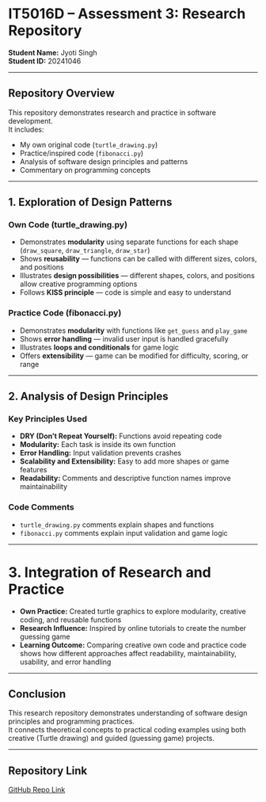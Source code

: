# IT5016D – Assessment 3: Research Repository
**Student Name:** Jyoti Singh  
**Student ID:** 20241046  

---

##  Repository Overview
This repository demonstrates research and practice in software development.  
It includes:
- My own original code (`turtle_drawing.py`)
- Practice/inspired code (`fibonacci.py`)
- Analysis of software design principles and patterns
- Commentary on programming concepts

---

##  1. Exploration of Design Patterns
### Own Code (turtle_drawing.py)
- Demonstrates **modularity** using separate functions for each shape (`draw_square`, `draw_triangle`, `draw_star`)  
- Shows **reusability** — functions can be called with different sizes, colors, and positions  
- Illustrates **design possibilities** — different shapes, colors, and positions allow creative programming options  
- Follows **KISS principle** — code is simple and easy to understand  

### Practice Code (fibonacci.py)
- Demonstrates **modularity** with functions like `get_guess` and `play_game`  
- Shows **error handling** — invalid user input is handled gracefully  
- Illustrates **loops and conditionals** for game logic  
- Offers **extensibility** — game can be modified for difficulty, scoring, or range  

---

##  2. Analysis of Design Principles
### Key Principles Used
- **DRY (Don’t Repeat Yourself):** Functions avoid repeating code  
- **Modularity:** Each task is inside its own function  
- **Error Handling:** Input validation prevents crashes  
- **Scalability and Extensibility:** Easy to add more shapes or game features  
- **Readability:** Comments and descriptive function names improve maintainability  

### Code Comments
- `turtle_drawing.py` comments explain shapes and functions  
- `fibonacci.py` comments explain input validation and game logic  

---

# 3. Integration of Research and Practice
- **Own Practice:** Created turtle graphics to explore modularity, creative coding, and reusable functions  
- **Research Influence:** Inspired by online tutorials to create the number guessing game  
- **Learning Outcome:** Comparing creative own code and practice code shows how different approaches affect readability, maintainability, usability, and error handling  

---

## Conclusion
This research repository demonstrates understanding of software design principles and programming practices.  
It connects theoretical concepts to practical coding examples using both creative (Turtle drawing) and guided (guessing game) projects.  

---

## Repository Link
[GitHub Repo Link](https://github.com/IT5016-Assessment3-20241046/IT5016_ASSESSMENT3_20241046.git)

